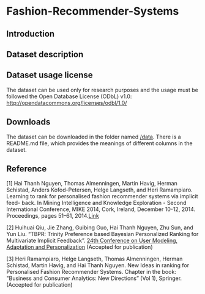 # Fashion-Recommender-Systems

## Introduction

## Dataset description

## Dataset usage license
The dataset can be used only for research purposes and the usage must be followed the Open Database License (ODbL) v1.0: http://opendatacommons.org/licenses/odbl/1.0/

## Downloads
The dataset can be downloaded in the folder named [/data](https://github.com/hainguyen-telenor/Fashion-Recommender-Systems/tree/master/Data). There is a README.md file, which provides the meanings of different columns in the dataset.

## Reference
[1] Hai Thanh Nguyen, Thomas Almenningen, Martin Havig, Herman Schistad, Anders Kofod-Petersen, Helge Langseth, and Heri Ramampiaro. Learning to rank for personalised fashion recommender systems via implicit feed- back. In Mining Intelligence and Knowledge Exploration - Second International Conference, MIKE 2014, Cork, Ireland, December 10-12, 2014. Proceedings, pages 51–61, 2014.[Link](http://dx.doi.org/10.1007/978-3-319-13817-6_6)

[2] Huihuai Qiu, Jie Zhang, Guibing Guo, Hai Thanh Nguyen, Zhu Sun, and Yun Liu. “TBPR: Trinity Preference based Bayesian Personalized Ranking for Multivariate Implicit Feedback”. [24th Conference on User Modeling, Adaptation and Personalization](http://www.um.org/umap2016/) (Accepted for publication)

[3] Heri Ramampiaro, Helge Langseth, Thomas Almenningen, Herman Schistad, Martin Havig, and Hai Thanh Nguyen. New Ideas in ranking for Personalised Fashion Recommender Systems. Chapter in the book: "Business and Consumer Analytics: New Directions” (Vol 1), Springer. (Accepted for publication)
